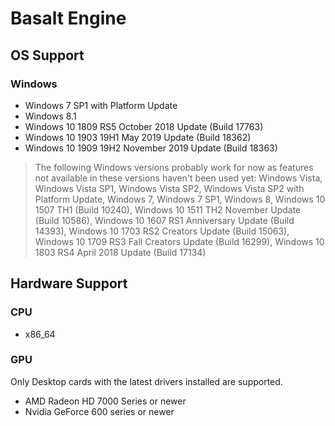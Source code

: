 # Basalt Engine
## OS Support
### Windows
* Windows 7 SP1 with Platform Update
* Windows 8.1
* Windows 10 1809 RS5 October 2018 Update (Build 17763)
* Windows 10 1903 19H1 May 2019 Update (Build 18362)
* Windows 10 1909 19H2 November 2019 Update (Build 18363)

> The following Windows versions probably work for now as features not available
in these versions haven't been used yet: Windows Vista, Windows Vista SP1,
Windows Vista SP2, Windows Vista SP2 with Platform Update, Windows 7,
Windows 7 SP1, Windows 8, Windows 10 1507 TH1 (Build 10240), Windows 10 1511 TH2
November Update (Build 10586), Windows 10 1607 RS1 Anniversary Update
(Build 14393), Windows 10 1703 RS2 Creators Update (Build 15063), Windows 10
1709 RS3 Fall Creators Update (Build 16299), Windows 10 1803 RS4 April 2018
Update (Build 17134)

## Hardware Support
### CPU
* x86_64

### GPU
Only Desktop cards with the latest drivers installed are supported.

* AMD Radeon HD 7000 Series or newer
* Nvidia GeForce 600 series or newer

